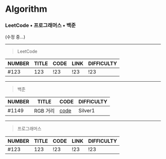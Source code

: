 # Algorithm  
### LeetCode • 프로그래머스 • 백준
(수정 중...)
   
* * *
>LeetCode  

|NUMBER|TITLE|CODE|LINK|DIFFICULTY|
|---|---|---|---|---|
|#123|123|!23|!23|!23|


  
* * *
>백준  

|NUMBER|TITLE|CODE|DIFFICULTY|
|---|---|---|---|
|#1149|RGB 거리|[code](https://github.com/holmir97/Algorithm/commit/917b3eb3185b04f8bad659ba5f37e1dc95c1e845)|Silver1|


* * *
>프로그래머스  

|NUMBER|TITLE|CODE|LINK|DIFFICULTY|
|---|---|---|---|---|
|#123|123|!23|!23|!23|

